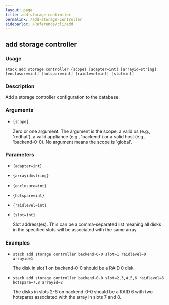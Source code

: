 ```yaml
---
layout: page
title: add storage controller
permalink: /add-storage-controller
sidebarloc: /Reference/cli/add
---
```


## add storage controller

### Usage

`stack add storage controller {scope} [adapter=int] [arrayid=string] [enclosure=int] [hotspare=int] [raidlevel=int] [slot=int]`

### Description

Add a storage controller configuration to the database.

### Arguments

* `[scope]`

   Zero or one argument. The argument is the scope: a valid os (e.g.,
	'redhat'), a valid appliance (e.g., 'backend') or a valid host
	(e.g., 'backend-0-0). No argument means the scope is 'global'.


### Parameters
* `{adapter=int}`
* `{arrayid=string}`
* `{enclosure=int}`
* `{hotspare=int}`
* `{raidlevel=int}`
* `{slot=int}`

   Slot address(es). This can be a comma-separated list meaning all disks
	in the specified slots will be associated with the same array

### Examples

* `stack add storage controller backend-0-0 slot=1 raidlevel=0 arrayid=1`

   The disk in slot 1 on backend-0-0 should be a RAID 0 disk.

* `stack add storage controller backend-0-0 slot=2,3,4,5,6 raidlevel=6 hotspare=7,8 arrayid=2`

   The disks in slots 2-6 on backend-0-0 should be a RAID 6 with two
	hotspares associated with the array in slots 7 and 8.



